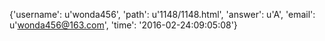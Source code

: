 {'username': u'wonda456', 'path': u'1148/1148.html', 'answer': u'A', 'email': u'wonda456@163.com', 'time': '2016-02-24:09:05:08'}